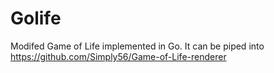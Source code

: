 # Golife
Modifed Game of Life implemented in Go. It can be piped into https://github.com/Simply56/Game-of-Life-renderer
